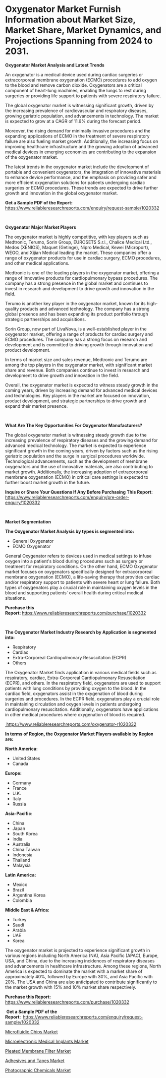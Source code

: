 <p><h1>Oxygenator Market Furnish Information about Market Size, Market Share, Market Dynamics, and Projections Spanning from 2024 to 2031.</h1></p><p><strong>Oxygenator Market Analysis and Latest Trends</strong></p>
<p><p>An oxygenator is a medical device used during cardiac surgeries or extracorporeal membrane oxygenation (ECMO) procedures to add oxygen to the blood and remove carbon dioxide. Oxygenators are a critical component of heart-lung machines, enabling the lungs to rest during surgeries or providing life support to patients with severe respiratory failure.</p><p>The global oxygenator market is witnessing significant growth, driven by the increasing prevalence of cardiovascular and respiratory diseases, growing geriatric population, and advancements in technology. The market is expected to grow at a CAGR of 11.6% during the forecast period.</p><p>Moreover, the rising demand for minimally invasive procedures and the expanding applications of ECMO in the treatment of severe respiratory failure are also fueling market growth. Additionally, the increasing focus on improving healthcare infrastructure and the growing adoption of advanced medical devices in emerging economies are contributing to the expansion of the oxygenator market.</p><p>The latest trends in the oxygenator market include the development of portable and convenient oxygenators, the integration of innovative materials to enhance device performance, and the emphasis on providing safer and more efficient oxygenation solutions for patients undergoing cardiac surgeries or ECMO procedures. These trends are expected to drive further growth and innovation in the global oxygenator market.</p></p>
<p><strong>Get a Sample PDF of the Report:&nbsp;</strong> <a href="https://www.reliableresearchreports.com/enquiry/request-sample/1020332">https://www.reliableresearchreports.com/enquiry/request-sample/1020332</a></p>
<p>&nbsp;</p>
<p><strong>Oxygenator Major Market Players</strong></p>
<p><p>The oxygenator market is highly competitive, with key players such as Medtronic, Terumo, Sorin Group, EUROSETS S.r.l., Chalice Medical Ltd., Medos (XENIOS), Maquet (Getinge), Nipro Medical, Kewei (Microport), WEGO, and Xijian Medical leading the market. These companies offer a range of oxygenator products for use in cardiac surgery, ECMO procedures, and other medical applications.</p><p>Medtronic is one of the leading players in the oxygenator market, offering a range of innovative products for cardiopulmonary bypass procedures. The company has a strong presence in the global market and continues to invest in research and development to drive growth and innovation in the field.</p><p>Terumo is another key player in the oxygenator market, known for its high-quality products and advanced technology. The company has a strong global presence and has been expanding its product portfolio through strategic partnerships and acquisitions.</p><p>Sorin Group, now part of LivaNova, is a well-established player in the oxygenator market, offering a range of products for cardiac surgery and ECMO procedures. The company has a strong focus on research and development and is committed to driving growth through innovation and product development.</p><p>In terms of market size and sales revenue, Medtronic and Terumo are among the top players in the oxygenator market, with significant market share and revenue. Both companies continue to invest in research and development to drive growth and innovation in the field.</p><p>Overall, the oxygenator market is expected to witness steady growth in the coming years, driven by increasing demand for advanced medical devices and technologies. Key players in the market are focused on innovation, product development, and strategic partnerships to drive growth and expand their market presence.</p></p>
<p>&nbsp;</p>
<p><strong>What Are The Key Opportunities For Oxygenator Manufacturers?</strong></p>
<p><p>The global oxygenator market is witnessing steady growth due to the increasing prevalence of respiratory diseases and the growing demand for advanced medical technology. The market is expected to experience significant growth in the coming years, driven by factors such as the rising geriatric population and the surge in surgical procedures worldwide. Technological advancements, such as the development of membrane oxygenators and the use of innovative materials, are also contributing to market growth. Additionally, the increasing adoption of extracorporeal membrane oxygenation (ECMO) in critical care settings is expected to further boost market growth in the future.</p></p>
<p><strong>Inquire or Share Your Questions If Any Before Purchasing This Report:</strong> <a href="https://www.reliableresearchreports.com/enquiry/pre-order-enquiry/1020332">https://www.reliableresearchreports.com/enquiry/pre-order-enquiry/1020332</a></p>
<p>&nbsp;</p>
<p><strong>Market Segmentation</strong></p>
<p><strong>The Oxygenator Market Analysis by types is segmented into:</strong></p>
<p><ul><li>General Oxygenator</li><li>ECMO Oxygenator</li></ul></p>
<p><p>General Oxygenator refers to devices used in medical settings to infuse oxygen into a patient's blood during procedures such as surgery or treatment for respiratory conditions. On the other hand, ECMO Oxygenator market focuses on oxygenators specifically designed for extracorporeal membrane oxygenation (ECMO), a life-saving therapy that provides cardiac and/or respiratory support to patients with severe heart or lung failure. Both types of oxygenators play a crucial role in maintaining oxygen levels in the blood and supporting patients' overall health during critical medical situations.</p></p>
<p><strong>Purchase this Report:&nbsp;</strong><a href="https://www.reliableresearchreports.com/purchase/1020332">https://www.reliableresearchreports.com/purchase/1020332</a></p>
<p>&nbsp;</p>
<p><strong>The Oxygenator Market Industry Research by Application is segmented into:</strong></p>
<p><ul><li>Respiratory</li><li>Cardiac</li><li>Extra-Corporeal Cardiopulmonary Resuscitation (ECPR)</li><li>Others</li></ul></p>
<p><p>The Oxygenator Market finds application in various medical fields such as respiratory, cardiac, Extra-Corporeal Cardiopulmonary Resuscitation (ECPR), and others. In the respiratory field, oxygenators are used to support patients with lung conditions by providing oxygen to the blood. In the cardiac field, oxygenators assist in the oxygenation of blood during surgeries and procedures. In the ECPR field, oxygenators play a crucial role in maintaining circulation and oxygen levels in patients undergoing cardiopulmonary resuscitation. Additionally, oxygenators have applications in other medical procedures where oxygenation of blood is required.</p></p>
<p><a href="https://www.reliableresearchreports.com/oxygenator-r1020332">&nbsp;https://www.reliableresearchreports.com/oxygenator-r1020332</a></p>
<p><strong>In terms of Region, the Oxygenator Market Players available by Region are:</strong></p>
<p>
    <p> <strong> North America: </strong>
        <ul>
            <li>United States</li>
            <li>Canada</li>
        </ul>
        </p> 
    <p> <strong> Europe: </strong>
        <ul>
            <li>Germany</li>
            <li>France</li>
            <li>U.K.</li>
            <li>Italy</li>
            <li>Russia</li>
        </ul>
        </p> 
    <p> <strong> Asia-Pacific: </strong>
        <ul>
            <li>China</li>
            <li>Japan</li>
            <li>South Korea</li>
            <li>India</li>
            <li>Australia</li>
            <li>China Taiwan</li>
            <li>Indonesia</li>
            <li>Thailand</li>
            <li>Malaysia</li>
        </ul>
        </p> 
    <p> <strong> Latin America: </strong>
        <ul>
            <li>Mexico</li>
            <li>Brazil</li>
            <li>Argentina Korea</li>
            <li>Colombia</li>
        </ul>
        </p> 
    <p> <strong> Middle East & Africa: </strong>
        <ul>
            <li>Turkey</li>
            <li>Saudi</li>
            <li>Arabia</li>
            <li>UAE</li>
            <li>Korea</li>
        </ul>
    </p>
    </p>
<p><p>The oxygenator market is projected to experience significant growth in various regions including North America (NA), Asia Pacific (APAC), Europe, USA, and China, due to the increasing incidences of respiratory diseases and advancements in healthcare infrastructure. Among these regions, North America is expected to dominate the market with a market share of approximately 40%, followed by Europe with 30%, and Asia Pacific with 20%. The USA and China are also anticipated to contribute significantly to the market growth with 15% and 10% market share respectively.</p></p>
<p><strong>Purchase this Report: </strong><a href="https://www.reliableresearchreports.com/purchase/1020332">https://www.reliableresearchreports.com/purchase/1020332</a></p>
<p>&nbsp;<strong>Get a Sample PDF of the Report:&nbsp;&nbsp;</strong><a href="https://www.reliableresearchreports.com/enquiry/request-sample/1020332">https://www.reliableresearchreports.com/enquiry/request-sample/1020332</a></p>
<p><strong></strong></p>
<p><p><a href="https://github.com/carolinehamilton5656/Market-Research-Report-List-1/blob/main/microfluidic-chips-market.md">Microfluidic Chips Market</a></p><p><a href="https://github.com/edaunhshhs/Market-Research-Report-List-1/blob/main/microelectronic-medical-implants-market.md">Microelectronic Medical Implants Market</a></p><p><a href="https://www.linkedin.com/pulse/insights-pleated-membrane-filter-industry-market-financial-lxtde?trackingId=sn2VHvlQSBqkwTLTAr8TtQ%3D%3D">Pleated Membrane Filter Market</a></p><p><a href="https://www.linkedin.com/pulse/insights-adhesives-tapes-market-share-competitive-landscape-x1fnc?trackingId=yLyxRGx2RtmnZcb2AvbTgg%3D%3D">Adhesives and Tapes Market</a></p><p><a href="https://www.linkedin.com/pulse/photographic-chemicals-market-size-growing-cagr-55-report-jsaoe?trackingId=Z61nGOxWTkGizP3d45FA2Q%3D%3D">Photographic Chemicals Market</a></p></p>